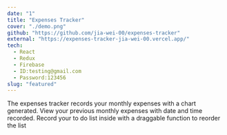 ```yaml
---
date: "1"
title: "Expenses Tracker"
cover: "./demo.png"
github: "https://github.com/jia-wei-00/expenses-tracker"
external: "https://expenses-tracker-jia-wei-00.vercel.app/"
tech:
  - React
  - Redux
  - Firebase
  - ID:testing@gmail.com
  - Password:123456
slug: "featured"
---
```


The expenses tracker records your monthly expenses with a chart generated. View your previous monthly expenses with date and time recorded. Record your to do list inside with a draggable function to reorder the list
